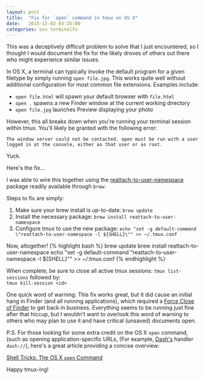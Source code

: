 ```yaml
---
layout: post
title:  "Fix for `open` command in tmux on OS X"
date:   2015-12-02 03:35:00
categories: osx terminalfu
---
```


This was a deceptively difficult problem to solve that I just encountered, so I thought I would document the fix for the likely droves of others out there who might experience similar issues. 

In OS X, a terminal can typically invoke the default program for a given filetype by simply running `open file.jpg`. This works quite well without additional configuration for most common file extensions. Examples include:

- `open file.html` will spawn your default browser with `file.html`
- `open .` spawns a new Finder window at the current working directory
- `open file.jpg` launches Preview displaying your photo

However, this all breaks down when you're running your terminal session within tmux. You'll likely be granted with the following error:

`The window server could not be contacted. open must be run with a user logged in at the console, either as that user or as root.`

Yuck.

Here's the fix...

I was able to wire this together using the [reattach-to-user-namespace][reattach] package readily available through `brew`:

Steps to fix are simply:
1. Make sure your brew install is up-to-date: `brew update`
2. Install the necessary package: `brew install reattach-to-user-namespace`
3. Configure tmux to use the new package: 
`echo "set -g default-command \"reattach-to-user-namespace -l ${SHELL}\"" >> ~/.tmux.conf`

Now, altogether!
{% highlight bash %}
brew update
brew install reattach-to-user-namespace
echo "set -g default-command \"reattach-to-user-namespace -l ${SHELL}\"" >> ~/.tmux.conf
{% endhighlight %}

When complete, be sure to close all active tmux sessions:
  `tmux list-sessions` 
followed by:  
  `tmux kill-session <id>`

One quick word of warning: This fix works great, but it did cause an initial hang in Finder (and all running applications), which required a [Force Close of Finder][force-close] to get back in business. Everything seems to be running just fine after that hiccup, but I wouldn't want to overlook this word of warning to others who may plan to use it and have critical (unsaved) documents open.

P.S. For those looking for some extra credit on the OS X `open` command, (such as opening application-specific URLs, (For example, [Dash's][dash] handler `dash://`), here's a great article providing a concise overview: 

[Shell Tricks: The OS X `open` Command][tricks]

Happy tmux-ing!

[reattach]:    http://brewformulas.org/ReattachToUserNamespace
[force-close]: https://discussions.apple.com/thread/5703354
[dash]:        https://kapeli.com/dash
[tricks]:      http://brettterpstra.com/2014/08/06/shell-tricks-the-os-x-open-command/
